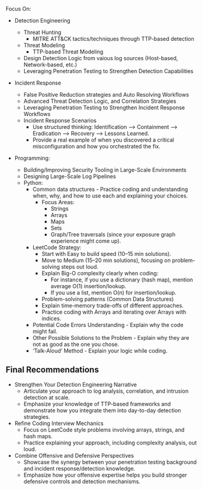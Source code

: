 Focus On:
- Detection Engineering 
    - Threat Hunting
        - MITRE ATT&CK tactics/techniques through TTP-based detection
    - Threat Modeling
        - TTP-based Threat Modeling
    - Design Detection Logic from vaious log sources (Host-based, Network-based, etc.)
    - Leveraging Penetration Testing to Strengthen Detection Capabilities 

- Incident Response
    - False Positive Reduction strategies and Auto Resolving Workflows
    - Advanced Threat Detection Logic, and Correlation Strategies
    - Leveraging Penetration Testing to Strengthen Incident Response Workflows
    - Incident Response Scenarios
        - Use structured thinking: Identification --> Containment --> Eradication --> Recovery --> Lessons Learned.
        - Provide a real example of when you discovered a critical misconfiguration and how you orchestrated the fix.
- Programming:
    - Building/Improving Security Tooling in Large-Scale Environments
    - Designing Large-Scale Log Pipelines
    - Python:
        - Common data structures - Practice coding and understanding when, why, and how to use each and explaining your choices.
            - Focus Areas:
                - Strings
                - Arrays
                - Maps
                - Sets
                - Graph/Tree traversals (since your exposure graph experience might come up).
        - LeetCode Strategy:
            - Start with Easy to build speed (10–15 min solutions).
            - Move to Medium (15–20 min solutions), focusing on problem-solving steps out loud.
            - Explain Big-O complexity clearly when coding:
                - For instance, if you use a dictionary (hash map), mention average O(1) insertion/lookup.
                - If you use a list, mention O(n) for insertion/lookup.
            - Problem-solving patterns (Common Data Structures)
            - Explain time-memory trade-offs of different approaches.
            - Practice coding with Arrays and iterating over Arrays with indices.
        - Potential Code Errors Understanding - Explain why the code might fail.
        - Other Possible Solutions to the Problem - Explain why they are not as good as the one you chose.
        - ‘Talk-Aloud’ Method - Explain your logic while coding.






## Final Recommendations
- Strengthen Your Detection Engineering Narrative
    - Articulate your approach to log analysis, correlation, and intrusion detection at scale.
    - Emphasize your knowledge of TTP-based frameworks and demonstrate how you integrate them into day-to-day detection strategies.
- Refine Coding Interview Mechanics
    - Focus on LeetCode style problems involving arrays, strings, and hash maps.
    - Practice explaining your approach, including complexity analysis, out loud.
- Combine Offensive and Defensive Perspectives
    - Showcase the synergy between your penetration testing background and incident response/detection knowledge.
    - Emphasize how your offensive expertise helps you build stronger defensive controls and detection mechanisms.



